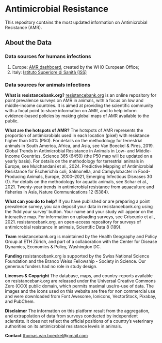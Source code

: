 # Antimicrobial Resistance

This repository contains the most updated information on Antimicrobial Resistance (AMR).

## About the Data <a name="Data"></a>

### Data sources for humans infections

1) Europe: [AMR dashboard](http://tinyurl.com/who-dashboard-amr), created by the WHO European Office; 
2) Italy: [Istituto Superiore di Sanità (ISS)](https://www.epicentro.iss.it/antibiotico-resistenza/)

### Data sources for animals infections
<b>What is resistancebank.org?</b>
[resistancebank.org](https://resistancebank.org/) is an online repository for point prevalence surveys on AMR in animals, with a focus on low and middle-income countries. It is aimed at providing the scientific community with a focal point to share information on AMR, and to help inform evidence-based policies by making global maps of AMR available to the public.

<b>What are the hotspots of AMR?</b>
The hotspots of AMR represents the proportion of antimicrobials used in each location (pixel) with resistance higher than 50% (P50). For details on the methodology for terrestrial animals in South America, Africa, and Asia, see Van Boeckel & Pires, 2019. Global Trends in Antimicrobial Resistance in Animals in Low- and Middle-Income Countries, Science 365 (6459) (the P50 map will be updated on a yearly basis). For details on the methodology for terrestrial animals in Europe, see Mulchandani et al., 2024. Predictive Mapping of Antimicrobial Resistance for Escherichia coli, Salmonella, and Campylobacter in Food-Producing Animals, Europe, 2000–2021, Emerging Infectious Diseases 30 (1).
For details on the methodology for aquatic animals, see Schar et al., 2021. Twenty-year trends in antimicrobial resistance from aquaculture and fisheries in Asia, Nature Communications 12 (5384).

<b>What can you do to help?</b>
If you have published or are preparing a point prevalence survey, you can deposit your data in resistancebank.org using the ‘Add your survey’ button. Your name and your study will appear on the interactive map. For information on uploading surveys, see Criscuolo et al., 2021. resistancebank.org, an open-access repository for surveys of antimicrobial resistance in animals, Scientific Data 8 (189).

<b>Team</b>
resistancebank.org is maintained by the Health Geography and Policy Group at ETH Zürich, and part of a collaboration with the Center for Disease Dynamics, Economics & Policy, Washington DC.

<b>Funding</b>
resistancebank.org is supported by the Swiss National Science Foundation and the Branco Weiss Fellowship - Society in Science. Our generous funders had no role in study design.

<b>Licenses & Copyright</b>
The database, maps, and country-reports available on resistancebank.org are released under the Universal Creative Commons Zero (CC0) public domain, which permits maximal use/re-use of data. The images and the icons used on this website are free for non commercial use and were downloaded from Font Awesome, Ionicons, VectorStock, Pixabay, and PubChem.

<b>Disclaimer</b>
The information on this platform result from the aggregation, and extrapolation of data from surveys conducted by independent scientists. It does not reflect the official positions of a country’s veterinary authorities on its antimicrobial resistance levels in animals.

<b>Contact</b>
thomas.van.boeckel@gmail.com
